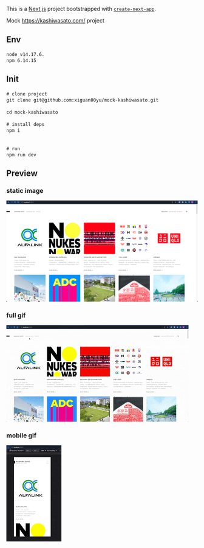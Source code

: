 This is a [Next.js](https://nextjs.org/) project bootstrapped with [`create-next-app`](https://github.com/vercel/next.js/tree/canary/packages/create-next-app).

Mock https://kashiwasato.com/ project

## Env

```
node v14.17.6.
npm 6.14.15
```

## Init

```
# clone project
git clone git@github.com:xiguan00yu/mock-kashiwasato.git

cd mock-kashiwasato

# install deps
npm i


# run
npm run dev

```

## Preview

### static image 
![image](./assets/home.png)


### full gif
![image](./assets/preview.gif)


### mobile gif
![image](./assets/mobile-preview.gif)